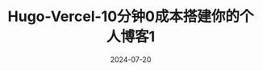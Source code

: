 ---
title: Hugo-Vercel-10分钟0成本搭建你的个人博客1
date: 2024-07-20
image: cover.png
description: 第一篇博客文，简单做个技术分享啦~
tags: 
    - Hugo
        - Vercel
        - stack
categories:
        - 技术分享
---